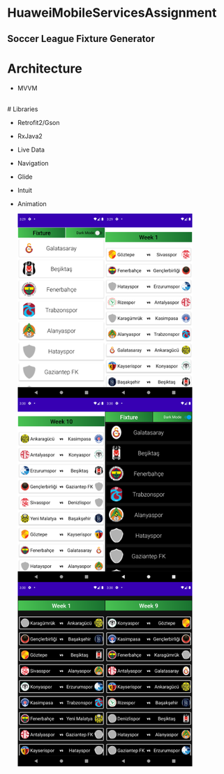# HuaweiMobileServicesAssignment

## Soccer League Fixture Generator

# Architecture

- MVVM
<br />
# Libraries

- Retrofit2/Gson
- RxJava2
- Live Data
- Navigation
- Glide
- Intuit
- Animation

    <img align="left"
     src = "imageReadme/ss1.png" width="200">
     <img align="left"
     src = "imageReadme/ss2.png" width="200">
     <br />
     
     <br />
     
     <br />
     
     <br />
     
     <br />
     
     <br />
     
     <br />
     
     <br />
     
     <br />
     
     <br />
     
     <br />
     
     <br />
     
     <br />
     
     <br />
      
     <br />
       
     <br />
     
     <br />
     
     <br />
     <img align="left"
     src = "imageReadme/ss3.png" width="200">
     <img align="left"
     src = "imageReadme/ss4.png" width="200">
     <br />
     
     <br />
     
     <br />
     
     <br />
     
     <br />
     
     <br />
     
     <br />
     
     <br />
     
     <br />
     
     <br />
     
     <br />
     
     <br />
     
     <br />
     
     <br />
     
     <br />
     
     <br />
     
     <br />
     
     <br />
     
     <br />
     <img align="left"
     src = "imageReadme/ss5.png" width="200">
     <img align="left"
     src = "imageReadme/ss6.png" width="200">


